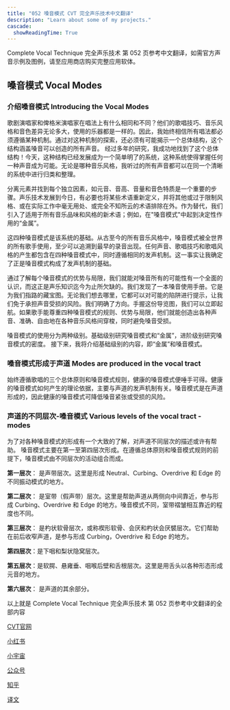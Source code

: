 ```yaml
---
title: "052 嗓音模式 CVT 完全声乐技术中文翻译"
description: "Learn about some of my projects."
cascade:
  showReadingTime: True
---
```

Complete Vocal Technique 完全声乐技术 第 052 页参考中文翻译，如需官方声音示例及图例，请至应用商店购买完整应用软体。

## 嗓音模式 Vocal Modes

### 介绍嗓音模式 Introducing the Vocal Modes

歌剧演唱家和俾格米演唱家在唱法上有什么相同和不同？他们的歌唱技巧、音乐风格和音色差异无论多大，使用的乐器都是一样的。因此，我始终相信所有唱法都必须遵循某种机制。通过对这种机制的探索，还必须有可能揭示一个总体结构，这个结构涵盖嗓音可以创造的所有声音。
经过多年的研究，我成功地找到了这个总体结构！今天，这种结构已经发展成为一个简单明了的系统，这种系统使得掌握任何一种声音成为可能。无论是哪种音乐风格，我听过的所有声音都可以在同一个清晰的系统中进行归类和整理。

分离元素并找到每个独立因素，如元音、音高、音量和音色特质是一个重要的步骤。声乐技术发展到今日，有必要也将某些术语重新定义，并将其他或过于限制风格、或在实际工作中毫无用处、或完全不知所云的术语排除在外。作为替代，我们引入了适用于所有音乐品味和风格的新术语；例如，在"嗓音模式"中起到决定性作用的“金属”。

这四种嗓音模式是该系统的基础。从古至今的所有音乐风格中，嗓音模式被全世界的所有歌手使用，至少可以追溯到最早的录音出现。任何声音、歌唱技巧和歌唱风格的产生都包含在四种嗓音模式中，同时遵循相同的发声机制。这一事实让我确定了正是嗓音模式构成了发声机制的基础。

通过了解每个嗓音模式的优势与局限，我们就能对嗓音所有的可能性有一个全面的认识，而这正是声乐知识迄今为止所欠缺的。我们发现了一本嗓音使用手册。它是为我们指路的藏宝图。无论我们想去哪里，它都可以对可能的陷阱进行提示，让我们免于承担声音受损的风险。我们明确了方向。手握这份导览图，我们可以立即起航。如果歌手能尊重四种嗓音模式的规则、优势与局限，他们就能创造出各种声音、准确、自由地在各种音乐风格间穿梭，同时避免嗓音受损。

嗓音模式的使用分为两种级别。基础级别研究嗓音模式和“金属”，进阶级别研究嗓音模式的密度。
接下来，我将介绍基础级别的内容，即“金属”和嗓音模式。

### 嗓音模式形成于声道 Modes are produced in the vocal tract

始终遵循歌唱的三个总体原则和嗓音模式规则，健康的嗓音模式便唾手可得。健康的嗓音模式如何产生的理论依据，主要与声道的发声机制有关。嗓音模式是在声道形成的，因此健康的嗓音模式可降低嗓音紧张或受损的风险。

### 声道的不同层次-嗓音模式 Various levels of the vocal tract - modes

为了对各种嗓音模式的形成有一个大致的了解，对声道不同层次的描述或许有帮助。
嗓音模式主要在第一至第四层次形成。在遵循总体原则和嗓音模式规则的前提下，嗓音模式由不同层次的活动组合而成。

**第一层次**： 是声带层次。这里是形成 Neutral、Curbing、Overdrive 和 Edge 的不同振动模式的地方。

**第二层次**： 是室带（假声带）层次。这里是帮助声道从两侧向中间靠近，参与形成 Curbing、Overdrive 和 Edge 的地方。嗓音模式不同，室带褶皱相互靠近的程度也不同。

**第三层次**： 是杓状软骨层次，或称楔形软骨、会厌和杓状会厌襞层次。它们帮助在前后收窄声道，是参与形成 Curbing，Overdrive 和 Edge 的地方。

**第四层次**：是下咽和梨状隐窝层次。

**第五层次**：是软腭、悬雍垂、咽喉后壁和舌根层次。这里是用舌头以各种形态形成元音的地方。

**第六层次**： 是声道的其余部分。

以上就是 Complete Vocal Technique 完全声乐技术 第 052 页参考中文翻译的全部内容

[CVT官网](https://completevocalinstitute.com/complete-vocal-technique/)

[小红书](https://www.xiaohongshu.com/user/profile/627ff979000000002102aa68?xhsshare=CopyLink&appuid=627ff979000000002102aa68&apptime=1728791961)

[小宇宙](https://www.xiaoyuzhoufm.com/podcast/66be28dadb5e6d6bf99adc25)

[公众号](https://mp.weixin.qq.com/mp/appmsgalbum?action=getalbum&__biz=MzAxMjI3NzAxMg==&scene=1&album_id=3446246369961312256&count=3#wechat_redirect)



[知乎](https://www.zhihu.com/column/c_1825613276039491584)

[译文](https://euphia.github.io/zh-cn/posts/)